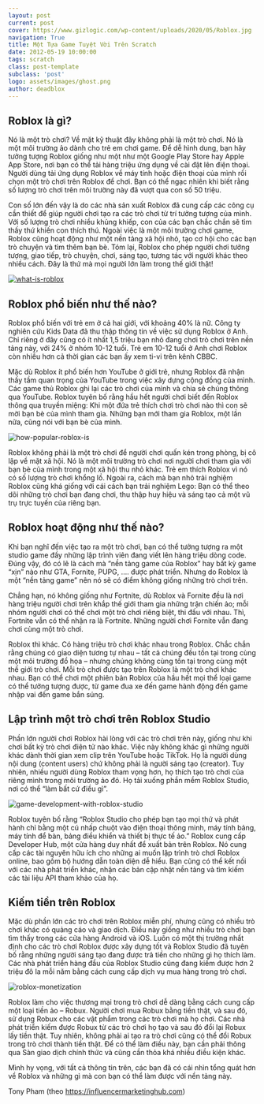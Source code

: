 ```yaml
---
layout: post
current: post
cover: https://www.gizlogic.com/wp-content/uploads/2020/05/Roblox.jpg
navigation: True
title: Một Tựa Game Tuyệt Vời Trên Scratch
date: 2012-05-19 10:00:00
tags: scratch
class: post-template
subclass: 'post'
logo: assets/images/ghost.png
author: deadblox
---
```


## Roblox là gì?

Nó là một trò chơi? Về mặt kỹ thuật đây không phải là một trò chơi. Nó là một môi trường ảo dành cho trẻ em chơi game. Để dễ hình dung, bạn hãy tưởng tượng Roblox giống như một như một Google Play Store hay Apple App Store, nơi bạn có thể tải hàng triệu ứng dụng về cài đặt lên điện thoại. Người dùng tải ứng dụng Roblox về máy tính hoặc điện thoại của mình rồi chọn một trò chơi trên Roblox để chơi. Bạn có thể ngạc nhiên khi biết rằng số lượng trò chơi trên môi trường này đã vượt qua con số 50 triệu.

Con số lớn đến vậy là do các nhà sản xuất Roblox đã cung cấp các công cụ cần thiết để giúp người chơi tạo ra các trò chơi từ trí tưởng tượng của mình. Với số lượng trò chơi nhiều khủng khiếp, con của các bạn chắc chắn sẽ tìm thấy thứ khiến con thích thú. Ngoài việc là một môi trường chơi game, Roblox cũng hoạt động như một nền tảng xã hội nhỏ, tạo cơ hội cho các bạn trò chuyện và tìm thêm bạn bè. Tóm lại, Roblox cho phép người chơi tưởng tượng, giao tiếp, trò chuyện, chơi, sáng tạo, tương tác với người khác theo nhiều cách. Đây là thứ mà mọi người lớn làm trong thế giới thật!

[![what-is-roblox](https://i.ibb.co/S734tNr/roblox-about-us.png)](https://www.youtube.com/watch?v=zwyGPW7Zp4k "Roblox - About Us")

## Roblox phổ biến như thế nào?

Roblox phổ biến với trẻ em ở cả hai giới, với khoảng 40% là nữ. Công ty nghiên cứu Kids Data đã thu thập thông tin về việc sử dụng Roblox ở Anh. Chỉ riêng ở đây cũng có ít nhất 1,5 triệu bạn nhỏ đang chơi trò chơi trên nền tảng này, với 24% ở nhóm 10-12 tuổi. Trẻ em 10-12 tuổi ở Anh chơi Roblox còn nhiều hơn cả thời gian các bạn ấy xem ti-vi trên kênh CBBC.

Mặc dù Roblox ít phổ biến hơn YouTube ở giới trẻ, nhưng Roblox đã nhận thấy tầm quan trọng của YouTube trong việc xây dựng cộng đồng của mình. Các game thủ Roblox ghi lại các trò chơi của mình và chia sẻ chúng thông qua YouTube. Roblox tuyên bố rằng hầu hết người chơi biết đến Roblox thông qua truyền miệng: Khi một đứa trẻ thích chơi trò chơi nào thì con sẽ mời bạn bè của mình tham gia. Những bạn mới tham gia Roblox, một lần nữa, cũng nói với bạn bè của mình.

![how-popular-roblox-is](https://i.ibb.co/ysNyWZH/how-popular-roblox.png "Hàng trăm triệu người đang sáng tạo và xây dựng trong thế giới Roblox và con số tăng lên mỗi ngày")

Roblox không phải là một trò chơi để người chơi quấn kén trong phòng, bị cô lập về mặt xã hội. Nó là một môi trường trò chơi nơi người chơi tham gia với bạn bè của mình trong một xã hội thu nhỏ khác. Trẻ em thích Roblox vì nó có số lượng trò chơi khổng lồ. Ngoài ra, cách mà bạn nhỏ trải nghiệm Roblox cũng khá giống với cái cách bạn trải nghiệm Lego: Bạn có thể theo dõi những trò chơi bạn đang chơi, thu thập huy hiệu và sáng tạo cả một vũ trụ trực tuyến của riêng bạn.

## Roblox hoạt động như thế nào?

Khi bạn nghĩ đến việc tạo ra một trò chơi, bạn có thể tưởng tượng ra một studio game đầy những lập trình viên đang viết lên hàng triệu dòng code. Đúng vậy, đó có lẽ là cách mà “nền tảng game của Roblox” hay bất kỳ game “xịn” nào như GTA, Fornite, PUPG, …. được phát triển. Nhưng do Roblox là một “nền tảng game” nên nó sẽ có điểm không giống những trò chơi trên.

Chẳng hạn, nó không giống như Fortnite, dù Roblox và Fornite đều là nơi hàng triệu người chơi trên khắp thế giới tham gia những trận chiến ảo; mỗi nhóm người chơi có thể chơi một trò chơi riêng biệt, thi đấu với nhau. Thì, Fortnite vẫn có thể nhận ra là Fortnite. Những người chơi Fornite vẫn đang chơi cùng một trò chơi.

Roblox thì khác. Có hàng triệu trò chơi khác nhau trong Roblox. Chắc chắn rằng chúng có giao diện tương tự nhau – tất cả chúng đều tồn tại trong cùng một môi trường đồ họa – nhưng chúng không cùng tồn tại trong cùng một thế giới trò chơi. Mỗi trò chơi được tạo trên Roblox là một trò chơi khác nhau. Bạn có thể chơi một phiên bản Roblox của hầu hết mọi thể loại game có thể tưởng tượng được, từ game đua xe đến game hành động đến game nhập vai đến game bắn súng.

## Lập trình một trò chơi trên Roblox Studio

Phần lớn người chơi Roblox hài lòng với các trò chơi trên này, giống như khi chơi bất kỳ trò chơi điện tử nào khác. Việc này không khác gì những người khác dành thời gian xem clip trên YouTube hoặc TikTok. Họ là người dùng nội dung (content users) chứ không phải là người sáng tạo (creator). Tuy nhiên, nhiều người dùng Roblox tham vọng hơn, họ thích tạo trò chơi của riêng mình trong môi trường ảo đó. Họ tải xuống phần mềm Roblox Studio, nơi có thể “làm bất cứ điều gì”.

![game-development-with-roblox-studio](https://s2.glbimg.com/QZkBF7ri7jrFvScn8tsAimNCb2A=/0x600/s.glbimg.com/po/tt2/f/original/2019/09/13/3.jpg "Roblox Studio là công cụ duy nhất cho phép sáng tạo và xây dựng trong thế giới Roblox")

Roblox tuyên bố rằng “Roblox Studio cho phép bạn tạo mọi thứ và phát hành chỉ bằng một cú nhấp chuột vào điện thoại thông minh, máy tính bảng, máy tính để bàn, bảng điều khiển và thiết bị thực tế ảo.” Roblox cung cấp Developer Hub, một cửa hàng duy nhất để xuất bản trên Roblox. Nó cung cấp các tài nguyên hữu ích cho những ai muốn lập trình trò chơi Roblox online, bao gồm bộ hướng dẫn toàn diện dễ hiểu. Bạn cũng có thể kết nối với các nhà phát triển khác, nhận các bản cập nhật nền tảng và tìm kiếm các tài liệu API tham khảo của họ.

## Kiếm tiền trên Roblox

Mặc dù phần lớn các trò chơi trên Roblox miễn phí, nhưng cũng có nhiều trò chơi khác có quảng cáo và giao dịch. Điều này giống như nhiều trò chơi bạn tìm thấy trong các cửa hàng Android và iOS. Luôn có một thị trường nhất định cho các trò chơi Roblox được xây dựng tốt và Roblox Studio đã tuyên bố rằng những người sáng tạo đang được trả tiền cho những gì họ thích làm. Các nhà phát triển hàng đầu của Roblox Studio cũng đang kiếm được hơn 2 triệu đô la mỗi năm bằng cách cung cấp dịch vụ mua hàng trong trò chơi.

![roblox-monetization](https://education.roblox.com/assets/blt0be5b9a44b4cff30/miningSimulator_gamePasses.png "Game Pass - một cách kiếm Robux")

Roblox làm cho việc thương mại trong trò chơi dễ dàng bằng cách cung cấp một loại tiền ảo – Robux. Người chơi mua Robux bằng tiền thật, và sau đó, sử dụng Robux cho các vật phẩm trong các trò chơi mà họ chơi. Các nhà phát triển kiếm được Robux từ các trò chơi họ tạo và sau đó đổi lại Robux lấy tiền thật.
Tuy nhiên, không phải ai tạo ra trò chơi cũng có thể đổi Robux trong trò chơi thành tiền thật. Để có thể làm điều này, bạn cần phải thông qua Sàn giao dịch chính thức và cũng cần thỏa khá nhiều điều kiện khác.

Mình hy vọng, với tất cả thông tin trên, các bạn đã có cái nhìn tổng quát hơn về Roblox và những gì mà con bạn có thể làm được với nền tảng này.

Tony Pham
(theo https://influencermarketinghub.com)